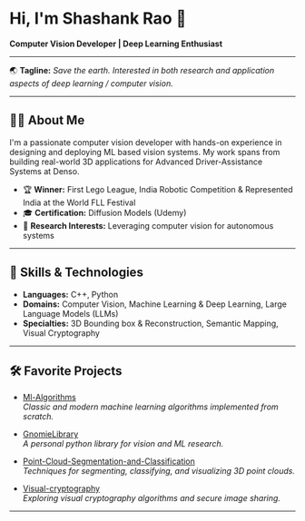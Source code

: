 # Hi, I'm Shashank Rao 👋

**Computer Vision Developer | Deep Learning Enthusiast**

---

🌏 **Tagline:** _Save the earth. Interested in both research and application aspects of deep learning / computer vision._

---

## 👨‍💻 About Me

I'm a passionate computer vision developer with hands-on experience in designing and deploying ML based vision systems. My work spans from building real-world 3D applications for Advanced Driver-Assistance Systems at Denso.

- 🏆 **Winner:** First Lego League, India Robotic Competition & Represented India at the World FLL Festival
- 🎓 **Certification:** Diffusion Models (Udemy)
- 🔬 **Research Interests:** Leveraging computer vision for autonomous systems

---

## 🚀 Skills & Technologies

- **Languages:** C++, Python
- **Domains:** Computer Vision, Machine Learning & Deep Learning, Large Language Models (LLMs)
- **Specialties:** 3D Bounding box & Reconstruction, Semantic Mapping, Visual Cryptography

---

## 🛠️ Favorite Projects

- [Ml-Algorithms](https://github.com/kshashankrao/Ml-Algorithms)  
  _Classic and modern machine learning algorithms implemented from scratch._

- [GnomieLibrary](https://github.com/kshashankrao/GnomieLibrary)  
  _A personal python library for vision and ML research._

- [Point-Cloud-Segmentation-and-Classification](https://github.com/kshashankrao/Point-Cloud-Segmentation-and-Classification)  
  _Techniques for segmenting, classifying, and visualizing 3D point clouds._

- [Visual-cryptography](https://github.com/kshashankrao/Visual-cryptography)  
  _Exploring visual cryptography algorithms and secure image sharing._

---
